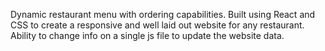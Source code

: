 Dynamic restaurant menu with ordering capabilities. Built using React and CSS to create a responsive and well laid out website for any restaurant. Ability to change info on a single js file to update the website data. 
